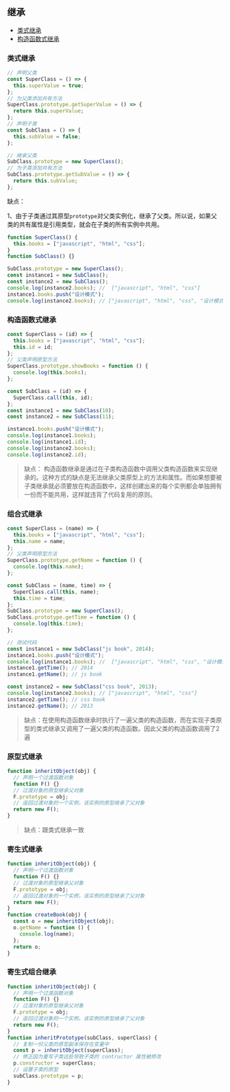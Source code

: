 ## 继承

- <a href="#first">类式继承</a>
- <a href="#second">构造函数式继承</a>

### <div id="first">类式继承</div>

```javascript
// 声明父类
const SuperClass = () => {
  this.superValue = true;
};
// 为父类添加共有方法
SuperClass.prototype.getSuperValue = () => {
  return this.superValue;
};
// 声明子类
const SubClass = () => {
  this.subValue = false;
};

// 继承父类
SubClass.prototype = new SuperClass();
// 为子类添加共有方法
SubClass.prototype.getSubValue = () => {
  return this.subValue;
};
```

缺点：

1、由于子类通过其原型`prototype`对父类实例化，继承了父类。所以说，如果父类的共有属性是引用类型，就会在子类的所有实例中共用。

```javascript
function SuperClass() {
  this.books = ["javascript", "html", "css"];
}
function SubClass() {}

SubClass.prototype = new SuperClass();
const instance1 = new SubClass();
const instance2 = new SubClass();
console.log(instance2.books); //  ["javascript", "html", "css"]
instance1.books.push("设计模式");
console.log(instance2.books); // ["javascript", "html", "css", "设计模式"]
```

### <div id="second">构造函数式继承</div>

```javascript
const SuperClass = (id) => {
  this.books = ["javascript", "html", "css"];
  this.id = id;
};
// 父类声明原型方法
SuperClass.prototype.showBooks = function () {
  console.log(this.books);
};

const SubClass = (id) => {
  SuperClass.call(this, id);
};
const instance1 = new SubClass(10);
const instance2 = new SubClass(11);

instance1.books.push("设计模式");
console.log(instance1.books);
console.log(instance1.id);
console.log(instance2.books);
console.log(instance2.id);
```

> 缺点：
> 构造函数继承是通过在子类构造函数中调用父类构造函数来实现继承的。这种方式的缺点是无法继承父类原型上的方法和属性。而如果想要被子类继承就必须要放在构造函数中，这样创建出来的每个实例都会单独拥有一份而不能共用，这样就违背了代码复用的原则。

### <div id="third">组合式继承</div>

```javascript
const SuperClass = (name) => {
  this.books = ["javascript", "html", "css"];
  this.name = name;
};
// 父类声明原型方法
SuperClass.prototype.getName = function () {
  console.log(this.name);
};

const SubClass = (name, time) => {
  SuperClass.call(this, name);
  this.time = time;
};
SubClass.prototype = new SuperClass();
SubClass.prototype.getTime = function () {
  console.log(this.time);
};

// 测试代码
const instance1 = new SubClass("js book", 2014);
instance1.books.push("设计模式");
console.log(instance1.books); //  ["javascript", "html", "css", "设计模式"]
instance1.getTime(); // 2014
instance1.getName(); // js book

const instance2 = new SubClass("css book", 2013);
console.log(instance2.books); // ["javascript", "html", "css"]
instance2.getTime(); // css book
instance2.getName(); // 2013
```

> 缺点：在使用构造函数继承时执行了一遍父类的构造函数，而在实现子类原型的类式继承又调用了一遍父类的构造函数。因此父类的构造函数调用了2遍

### <div id="fourth">原型式继承</div>

```javascript
function inheritObject(obj) {
  // 声明一个过渡函数对象
  function F() {}
  // 过渡对象的原型继承父对象
  F.prototype = obj;
  // 返回过渡对象的一个实例，该实例的原型继承了父对象
  return new F();
}
```

> 缺点：跟类式继承一致

### <div id="fifth">寄生式继承</div>

```javascript
function inheritObject(obj) {
  // 声明一个过渡函数对象
  function F() {}
  // 过渡对象的原型继承父对象
  F.prototype = obj;
  // 返回过渡对象的一个实例，该实例的原型继承了父对象
  return new F();
}
function createBook(obj) {
  const o = new inheritObject(obj);
  o.getName = function () {
    console.log(name);
  };
  return o;
}
```

### <div id="sixth">寄生式组合继承</div>

```javascript
function inheritObject(obj) {
  // 声明一个过渡函数对象
  function F() {}
  // 过渡对象的原型继承父对象
  F.prototype = obj;
  // 返回过渡对象的一个实例，该实例的原型继承了父对象
  return new F();
}
function inheritPrototype(subClass, superClass) {
  // 复制一份父类的原型副本保存在变量中
  const p = inheritObject(superClass);
  // 修正因为重写子类远些导致子类的 contructor 属性被修改
  p.constructor = superClass;
  // 设置子类的原型
  subClass.prototype = p;
}
```
